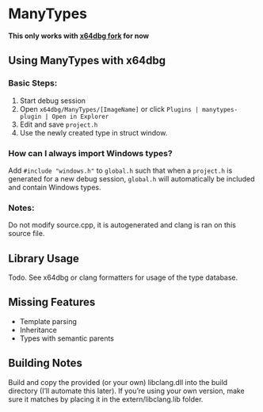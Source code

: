 # ManyTypes
**This only works with [x64dbg fork](https://github.com/notpidgey/x64dbg/tree/struct-view-update) for now**

## Using ManyTypes with x64dbg
### Basic Steps:
1. Start debug session
2. Open `x64dbg/ManyTypes/[ImageName]` or click `Plugins | manytypes-plugin | Open in Explorer`
3. Edit and save `project.h`
4. Use the newly created type in struct window.

### How can I always import Windows types?
Add `#include "windows.h"` to `global.h` such that when a `project.h` is generated for a new debug session, `global.h` will automatically be included and contain Windows types.

### Notes:
Do not modify source.cpp, it is autogenerated and clang is ran on this source file.

## Library Usage
Todo. See x64dbg or clang formatters for usage of the type database.

## Missing Features
- Template parsing
- Inheritance 
- Types with semantic parents

## Building Notes
Build and copy the provided (or your own) libclang.dll into the build directory (I’ll automate this later). If you’re using your own version, make sure it matches by placing it in the extern/libclang.lib folder.